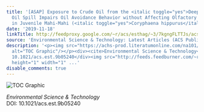 ```yaml
---
title: '[ASAP] Exposure to Crude Oil from the <italic toggle="yes">Deepwater Horizon</italic>
  Oil Spill Impairs Oil Avoidance Behavior without Affecting Olfactory Physiology
  in Juvenile Mahi-Mahi (<italic toggle="yes">Coryphaena hippurus</italic>)'
date: '2019-11-18'
linkTitle: http://feedproxy.google.com/~r/acs/esthag/~3/7kgngFLTTJs/acs.est.9b05240
source: 'Environmental Science & Technology: Latest Articles (ACS Publications)'
description: '<p><img src="https://achs-prod.literatumonline.com/na101/home/literatum/publisher/achs/journals/content/esthag/0/esthag.ahead-of-print/acs.est.9b05240/20191118/images/medium/es9b05240_0003.gif"
  alt="TOC Graphic"/></p><div><cite>Environmental Science & Technology</cite></div><div>DOI:
  10.1021/acs.est.9b05240</div><img src="http://feeds.feedburner.com/~r/acs/esthag/~4/7kgngFLTTJs"
  height="1" width="1" ...'
disable_comments: true
---
```

<p><img src="https://achs-prod.literatumonline.com/na101/home/literatum/publisher/achs/journals/content/esthag/0/esthag.ahead-of-print/acs.est.9b05240/20191118/images/medium/es9b05240_0003.gif" alt="TOC Graphic"/></p><div><cite>Environmental Science & Technology</cite></div><div>DOI: 10.1021/acs.est.9b05240</div><img src="http://feeds.feedburner.com/~r/acs/esthag/~4/7kgngFLTTJs" height="1" width="1" ...